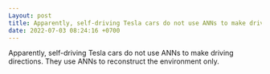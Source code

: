 ```yaml
---
Layout: post
title: Apparently, self-driving Tesla cars do not use ANNs to make driving directions. They use ANNs to rec...
date: 2022-07-03 08:24:16 +0700
---
```

Apparently, self-driving Tesla cars do not use ANNs to make driving directions. They use ANNs to reconstruct the environment only.